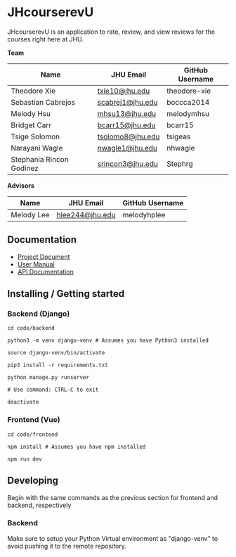 # JHcourserevU

JHcourserevU is an application to rate, review, and view reviews for the courses right here at JHU.

**Team**

| Name                     | JHU Email        | GitHub Username |
| ------------------------ | ---------------- | --------------- |
| Theodore Xie             | txie10@jhu.edu   | theodore-xie    |
| Sebastian Cabrejos       | scabrej1@jhu.edu | boccca2014      |
| Melody Hsu               | mhsu13@jhu.edu   | melodymhsu      |
| Bridget Carr             | bcarr15@jhu.edu  | bcarr15         |
| Tsige Solomon            | tsolomo8@jhu.edu | tsigeas         |
| Narayani Wagle           | nwagle1@jhu.edu  | nhwagle         |
| Stephania Rincon Godinez | srincon3@jhu.edu | Stephrg         |

**Advisors**

| Name       | JHU Email       | GitHub Username |
| ---------- | --------------- | --------------- |
| Melody Lee | hlee244@jhu.edu | melodyhplee     |

## Documentation

- [Project Document](https://docs.google.com/document/d/1ERXfE-sJ2X_Asr5cXk-hHA5Ayl_FxULpkI7nzGDUnOM)
- [User Manual](https://cs421sp22-homework.github.io/project-team-08-random/)
- [API Documentation](https://cs421sp22-homework.github.io/project-team-08-random/)

## Installing / Getting started

### Backend (Django)

```shell
cd code/backend

python3 -m venv django-venv # Assumes you have Python3 installed

source django-venv/bin/activate

pip3 install -r requirements.txt

python manage.py runserver

# Use command: CTRL-C to exit

deactivate
```

### Frontend (Vue)

```shell
cd code/frontend

npm install # Assumes you have npm installed

npm run dev
```

## Developing

Begin with the same commands as the previous section for frontend and backend, respectively
### Backend
Make sure to setup your Python Virtual environment
as "django-venv" to avoid pushing it to the remote repository.

<!-- ```shell

``` -->

<!-- 
You should include what is needed (e.g. all of the configurations) to set up the dev environment. For instance, global dependencies or any other tools (include download links), explaining what database (and version) has been used, etc. If there is any virtual environment, local server, ..., explain here.

Additionally, describe and show how to run the tests, explain your code style and show how to check it.

If your project needs some additional steps for the developer to build the project after some code changes, state them here. Moreover, give instructions on how to build and release a new version. In case there's some step you have to take that publishes this project to a server, it must be stated here. -->
